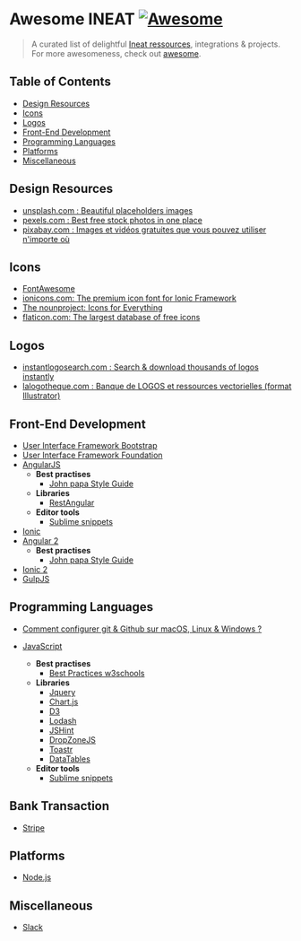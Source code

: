 # Awesome INEAT [![Awesome](https://cdn.rawgit.com/sindresorhus/awesome/d7305f38d29fed78fa85652e3a63e154dd8e8829/media/badge.svg)](https://github.com/sindresorhus/awesome)

> A curated list of delightful [Ineat ressources](http://ineat-group.com/), integrations & projects. For more awesomeness, check out [awesome](https://github.com/sindresorhus/awesome).

## Table of Contents

- [Design Resources](#design-resources)
- [Icons](#icons)
- [Logos](#icons)
- [Front-End Development](#front-end-development)
- [Programming Languages](#programming-languages)
- [Platforms](#platforms)
- [Miscellaneous](#miscellaneous)

## Design Resources

- [unsplash.com : Beautiful placeholders images](https://unsplash.com/)
- [pexels.com : Best free stock photos in one place](https://www.pexels.com/)
- [pixabay.com : Images et vidéos gratuites que vous pouvez utiliser n'importe où](https://pixabay.com/fr/)

## Icons

- [FontAwesome](http://fontawesome.io/icons/)
- [ionicons.com: The premium icon font for Ionic Framework](http://ionicons.com/)
- [The nounproject: Icons for Everything](https://thenounproject.com/)
- [flaticon.com: The largest database of free icons](http://www.flaticon.com/)

## Logos

- [instantlogosearch.com : Search & download thousands of logos instantly](http://instantlogosearch.com/)
- [lalogotheque.com : Banque de LOGOS et ressources vectorielles (format Illustrator)](http://www.lalogotheque.com/fr/)

## Front-End Development

- [User Interface Framework Bootstrap](http://getbootstrap.com/getting-started/)
- [User Interface Framework Foundation](http://foundation.zurb.com/)
- [AngularJS](https://docs.angularjs.org/api)
  + __Best practises__
    - [John papa Style Guide](https://github.com/johnpapa/angular-styleguide/blob/master/a1/README.md)
  + __Libraries__
    - [RestAngular](https://github.com/mgonto/restangular)
  + __Editor tools__
    - [Sublime snippets](https://github.com/johnpapa/angular-styleguide/blob/master/a1/README.md#sublime-text)
- [Ionic](https://ionicframework.com/)
- [Angular 2](https://angular.io/docs/ts/latest/api/)
  + __Best practises__
    - [John papa Style Guide](https://github.com/johnpapa/angular-styleguide/blob/master/a2/README.md)
- [Ionic 2](http://ionicframework.com/docs/v2/api/)
- [GulpJS](http://gulpjs.com/)

## Programming Languages

- [Comment configurer git & Github sur macOS, Linux & Windows ?](http://davidl.fr/git.html)

- [JavaScript](https://www.javascript.com/)
  + __Best practises__
    - [Best Practices w3schools](http://www.w3schools.com/js/js_best_practices.asp)
  + __Libraries__
    - [Jquery](http://jquery.com/)
    - [Chart.js](https://github.com/chartjs/Chart.js)
    - [D3](https://d3js.org/)
    - [Lodash](https://lodash.com/)
    - [JSHint](http://jshint.com/)
    - [DropZoneJS](http://www.dropzonejs.com/)
    - [Toastr](https://github.com/CodeSeven/toastr)
    - [DataTables](https://www.datatables.net/)
  + __Editor tools__
    - [Sublime snippets](https://github.com/zenorocha/sublime-javascript-snippets)

## Bank Transaction

- [Stripe](https://stripe.com/fr)

## Platforms

- [Node.js](https://nodejs.org/en/)

## Miscellaneous

- [Slack](https://slack.com/)

